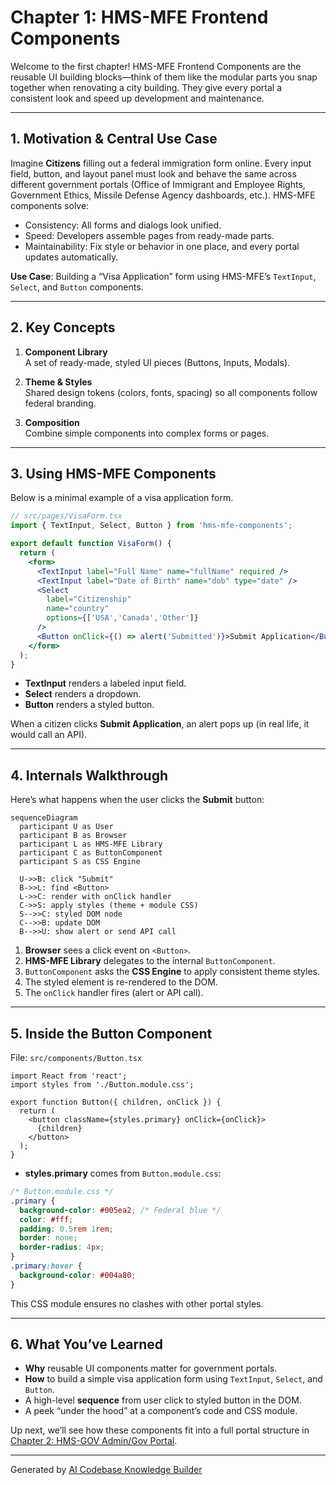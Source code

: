 # Chapter 1: HMS-MFE Frontend Components

Welcome to the first chapter! HMS-MFE Frontend Components are the reusable UI building blocks—think of them like the modular parts you snap together when renovating a city building. They give every portal a consistent look and speed up development and maintenance.

---

## 1. Motivation & Central Use Case

Imagine **Citizens** filling out a federal immigration form online. Every input field, button, and layout panel must look and behave the same across different government portals (Office of Immigrant and Employee Rights, Government Ethics, Missile Defense Agency dashboards, etc.). HMS-MFE components solve:

- Consistency: All forms and dialogs look unified.
- Speed: Developers assemble pages from ready-made parts.
- Maintainability: Fix style or behavior in one place, and every portal updates automatically.

**Use Case**: Building a “Visa Application” form using HMS-MFE’s `TextInput`, `Select`, and `Button` components.

---

## 2. Key Concepts

1. **Component Library**  
   A set of ready-made, styled UI pieces (Buttons, Inputs, Modals).

2. **Theme & Styles**  
   Shared design tokens (colors, fonts, spacing) so all components follow federal branding.

3. **Composition**  
   Combine simple components into complex forms or pages.

---

## 3. Using HMS-MFE Components

Below is a minimal example of a visa application form.

```jsx
// src/pages/VisaForm.tsx
import { TextInput, Select, Button } from 'hms-mfe-components';

export default function VisaForm() {
  return (
    <form>
      <TextInput label="Full Name" name="fullName" required />
      <TextInput label="Date of Birth" name="dob" type="date" />
      <Select
        label="Citizenship"
        name="country"
        options={['USA','Canada','Other']}
      />
      <Button onClick={() => alert('Submitted')}>Submit Application</Button>
    </form>
  );
}
```

- **TextInput** renders a labeled input field.  
- **Select** renders a dropdown.  
- **Button** renders a styled button.  

When a citizen clicks **Submit Application**, an alert pops up (in real life, it would call an API).

---

## 4. Internals Walkthrough

Here’s what happens when the user clicks the **Submit** button:

```mermaid
sequenceDiagram
  participant U as User
  participant B as Browser
  participant L as HMS-MFE Library
  participant C as ButtonComponent
  participant S as CSS Engine

  U->>B: click "Submit"
  B->>L: find <Button>
  L->>C: render with onClick handler
  C->>S: apply styles (theme + module CSS)
  S-->>C: styled DOM node
  C-->>B: update DOM
  B-->>U: show alert or send API call
```

1. **Browser** sees a click event on `<Button>`.  
2. **HMS-MFE Library** delegates to the internal `ButtonComponent`.  
3. `ButtonComponent` asks the **CSS Engine** to apply consistent theme styles.  
4. The styled element is re-rendered to the DOM.  
5. The `onClick` handler fires (alert or API call).

---

## 5. Inside the Button Component

File: `src/components/Button.tsx`

```tsx
import React from 'react';
import styles from './Button.module.css';

export function Button({ children, onClick }) {
  return (
    <button className={styles.primary} onClick={onClick}>
      {children}
    </button>
  );
}
```

- **styles.primary** comes from `Button.module.css`:

```css
/* Button.module.css */
.primary {
  background-color: #005ea2; /* Federal blue */
  color: #fff;
  padding: 0.5rem 1rem;
  border: none;
  border-radius: 4px;
}
.primary:hover {
  background-color: #004a80;
}
```

This CSS module ensures no clashes with other portal styles.

---

## 6. What You’ve Learned

- **Why** reusable UI components matter for government portals.  
- **How** to build a simple visa application form using `TextInput`, `Select`, and `Button`.  
- A high-level **sequence** from user click to styled button in the DOM.  
- A peek “under the hood” at a component’s code and CSS module.

Up next, we’ll see how these components fit into a full portal structure in  
[Chapter 2: HMS-GOV Admin/Gov Portal](02_hms_gov_admin_gov_portal_.md).

---

Generated by [AI Codebase Knowledge Builder](https://github.com/The-Pocket/Tutorial-Codebase-Knowledge)